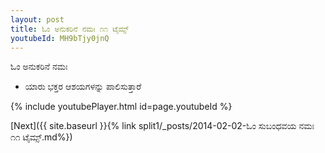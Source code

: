 ```yaml
---
layout: post
title: ಓಂ ಅನುಕರಿನೆ ನಮಃ ೧೧ ಟೈಮ್ಸ್
youtubeId: MH9bTjy0jnQ
---
```

 
 
 ಓಂ ಅನುಕರಿನೆ ನಮಃ  
 
 -  ಯಾರು ಭಕ್ತರ ಆಶಯಗಳನ್ನು ಪಾಲಿಸುತ್ತಾರೆ 
 
  
 
  
 
 
 
 
 
 


{% include youtubePlayer.html id=page.youtubeId %}
 
[Next]({{ site.baseurl }}{% link  split1/_posts/2014-02-02-ಓಂ ಸುಬಂಧವಯ ನಮಃ ೧೧ ಟೈಮ್ಸ್.md%})
 
